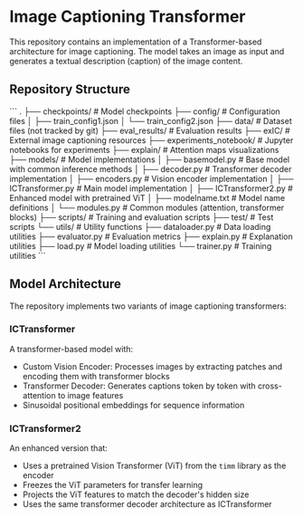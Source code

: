 # Image Captioning Transformer

This repository contains an implementation of a Transformer-based architecture for image captioning. The model takes an image as input and generates a textual description (caption) of the image content.

## Repository Structure

\`\`\`
.
├── checkpoints/            # Model checkpoints
├── config/                 # Configuration files
│   ├── train_config1.json
│   └── train_config2.json
├── data/                   # Dataset files (not tracked by git)
├── eval_results/           # Evaluation results
├── exIC/                   # External image captioning resources
├── experiments_notebook/   # Jupyter notebooks for experiments
├── explain/                # Attention maps visualizations
├── models/                 # Model implementations
│   ├── basemodel.py        # Base model with common inference methods
│   ├── decoder.py          # Transformer decoder implementation
│   ├── encoders.py         # Vision encoder implementation
│   ├── ICTransformer.py    # Main model implementation
│   ├── ICTransformer2.py   # Enhanced model with pretrained ViT
│   ├── modelname.txt       # Model name definitions
│   └── modules.py          # Common modules (attention, transformer blocks)
├── scripts/                # Training and evaluation scripts
├── test/                   # Test scripts
└── utils/                  # Utility functions
    ├── dataloader.py       # Data loading utilities
    ├── evaluator.py        # Evaluation metrics
    ├── explain.py          # Explanation utilities
    ├── load.py             # Model loading utilities
    └── trainer.py          # Training utilities
\`\`\`

## Model Architecture

The repository implements two variants of image captioning transformers:

### ICTransformer

A transformer-based model with:
- Custom Vision Encoder: Processes images by extracting patches and encoding them with transformer blocks
- Transformer Decoder: Generates captions token by token with cross-attention to image features
- Sinusoidal positional embeddings for sequence information

### ICTransformer2

An enhanced version that:
- Uses a pretrained Vision Transformer (ViT) from the `timm` library as the encoder
- Freezes the ViT parameters for transfer learning
- Projects the ViT features to match the decoder's hidden size
- Uses the same transformer decoder architecture as ICTransformer
